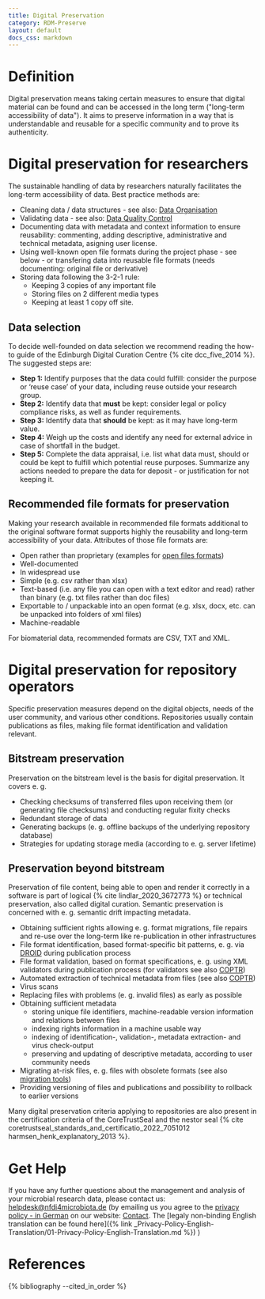 ```yaml
---
title: Digital Preservation
category: RDM-Preserve
layout: default
docs_css: markdown
---
```

# Definition
Digital preservation means taking certain measures to ensure that digital material can be found and can be accessed in the long term ("long-term accessibility of data"). It aims to preserve information in a way that is understandable and reusable for a specific community and to prove its authenticity. 

# Digital preservation for researchers
The sustainable handling of data by researchers naturally facilitates the long-term accessibility of data. Best practice methods are:
* Cleaning data / data structures - see also: [Data Organisation](https://knowledgebase.nfdi4microbiota.de/Research-Data-Management/14-data-organization.html)
* Validating data - see also: [Data Quality Control](https://knowledgebase.nfdi4microbiota.de/Research-Data-Management/13-data-qc.html)
* Documenting data with metadata and context information to ensure reusability: commenting, adding descriptive, administrative and technical metadata, asigning user license.
* Using well-known open file formats during the project phase - see below - or transfering data into reusable file formats (needs documenting: original file or derivative)
* Storing data following the 3-2-1 rule:
    * Keeping 3 copies of any important file
    * Storing files on 2 different media types
    * Keeping at least 1 copy off site.

## Data selection
To decide well-founded on data selection we recommend reading the how-to guide of the Edinburgh Digital Curation Centre {% cite dcc_five_2014 %}. The suggested steps are:
* **Step 1:** Identify purposes that the data could fulfill: consider the purpose or ‘reuse case’ of your data, including reuse outside your research group.
* **Step 2:** Identify data that **must** be kept: consider legal or policy compliance risks, as well as funder requirements. 
* **Step 3:** Identify data that **should** be kept: as it may have long-term value. 
* **Step 4:** Weigh up the costs and identify any need for external advice in case of shortfall in the budget. 
* **Step 5:** Complete the data appraisal, i.e. list what data must, should or could be kept to fulfill which potential reuse purposes. Summarize any actions needed to prepare the data for deposit - or justification for not keeping it.


## Recommended file formats for preservation
Making your research available in recommended file formats additional to the original software format supports highly the reusability and long-term accessibility of your data.
Attributes of those file formats are: 
* Open rather than proprietary (examples for [open files formats](https://en.wikipedia.org/wiki/List_of_open_file_formats))
* Well-documented
* In widespread use
* Simple (e.g. csv rather than xlsx)
* Text-based (i.e. any file you can open with a text editor and read) rather than binary (e.g. txt files rather than doc files)
* Exportable to / unpackable into an open format (e.g. xlsx, docx, etc. can be unpacked into folders of xml files)
* Machine-readable
  
For biomaterial data, recommended formats are CSV, TXT and XML.

# Digital preservation for repository operators

Specific preservation measures depend on the digital objects, needs of the user community, and various other conditions. Repositories usually contain publications as files, making file format identification and validation relevant.

## Bitstream preservation
Preservation on the bitstream level is the basis for digital preservation. It covers e. g.
* Checking checksums of transferred files upon receiving them (or generating file checksums) and conducting regular fixity checks
* Redundant storage of data
* Generating backups (e. g. offline backups of the underlying repository database)
* Strategies for updating storage media (according to e. g. server lifetime)
  
## Preservation beyond bitstream
Preservation of file content, being able to open and render it correctly in a software is part of logical {% cite lindlar_2020_3672773 %} or technical preservation, also called digital curation. Semantic preservation is concerned with e. g. semantic drift impacting metadata. 
* Obtaining sufficient rights allowing e. g. format migrations, file repairs and re-use over the long-term like re-publication in other infrastructures
* File format identification, based format-specific bit patterns, e. g. via [DROID](https://coptr.digipres.org/index.php/DROID) during publication process
* File format validation, based on format specifications, e. g. using XML validators during publication process (for validators see also [COPTR](https://coptr.digipres.org/index.php/Validation))
* Automated extraction of technical metadata from files (see also [COPTR](https://coptr.digipres.org/index.php/Metadata_Extraction))
* Virus scans
* Replacing files with problems (e. g. invalid files) as early as possible
* Obtaining sufficient metadata
   * storing unique file identifiers, machine-readable version information and relations between files
   * indexing rights information in a machine usable way
   * indexing of identification-, validation-, metadata extraction- and virus check-output 
   * preserving and updating of descriptive metadata, according to user community needs
* Migrating at-risk files, e. g. files with obsolete formats (see also [migration tools]( https://coptr.digipres.org/index.php/File_Format_Migration))
* Providing versioning of files and publications and possibility to rollback to earlier versions
  
Many digital preservation criteria applying to repositories are also present in the certification criteria of the CoreTrustSeal and the nestor seal {% cite coretrustseal_standards_and_certificatio_2022_7051012 harmsen_henk_explanatory_2013 %}.

# Get Help
If you have any further questions about the management and analysis of your microbial research data, please contact us: [helpdesk@nfdi4microbiota.de](mailto:helpdesk@nfdi4microbiota.de) (by emailing us you agree to the [privacy policy - in German](https://nfdi4microbiota.de/legals/privacy-policy.html) on our website: [Contact](https://nfdi4microbiota.de/contact-form/). The [legaly non-binding English translation can be found here]({% link _Privacy-Policy-English-Translation/01-Privacy-Policy-English-Translation.md %}) )

# References
{% bibliography --cited_in_order %}


